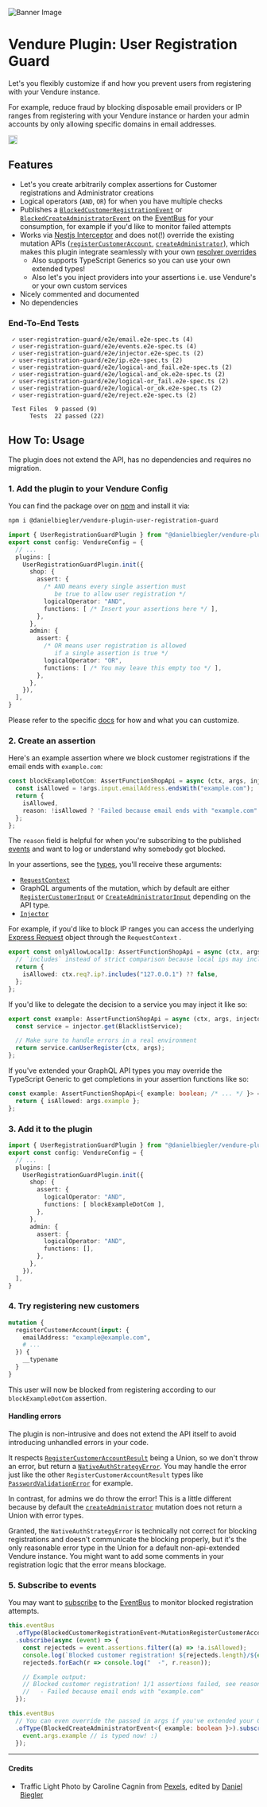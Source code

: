 ![Banner Image](https://raw.githubusercontent.com/DanielBiegler/bieglers-vendure-plugins/master/packages/user-registration-guard/assets/thumbnail_16x9.png)

# Vendure Plugin: User Registration Guard

Let's you flexibly customize if and how you prevent users from registering with your Vendure instance.

For example, reduce fraud by blocking disposable email providers or IP ranges from registering with your Vendure instance or harden your admin accounts by only allowing specific domains in email addresses.

<a href="https://www.npmjs.com/package/@danielbiegler/vendure-plugin-user-registration-guard" target="_blank">
  <img src="https://badge.fury.io/js/@danielbiegler%2Fvendure-plugin-user-registration-guard.svg" alt="npm version badge" height="18">
</a>

## Features

- Let's you create arbitrarily complex assertions for Customer registrations and Administrator creations
- Logical operators (`AND`, `OR`) for when you have multiple checks
- Publishes a [`BlockedCustomerRegistrationEvent`](https://github.com/DanielBiegler/bieglers-vendure-plugins/blob/master/packages/user-registration-guard/src/events/user-registration-blocked.event.ts) or [`BlockedCreateAdministratorEvent`](https://github.com/DanielBiegler/bieglers-vendure-plugins/blob/master/packages/user-registration-guard/src/events/user-registration-blocked.event.ts) on the [EventBus](https://docs.vendure.io/guides/developer-guide/events/) for your consumption, for example if you'd like to monitor failed attempts
- Works via [Nestjs Interceptor](https://docs.nestjs.com/interceptors) and does not(!) override the existing mutation APIs ([`registerCustomerAccount`](https://docs.vendure.io/reference/graphql-api/shop/mutations#registercustomeraccount), [`createAdministrator`](https://docs.vendure.io/reference/graphql-api/admin/mutations#createadministrator)), which makes this plugin integrate seamlessly with your own [resolver overrides](https://docs.vendure.io/guides/developer-guide/extend-graphql-api/#override-built-in-resolvers)
  - Also supports TypeScript Generics so you can use your own extended types!
  - Also let's you inject providers into your assertions i.e. use Vendure's or your own custom services
- Nicely commented and documented
- No dependencies

### End-To-End Tests

```
 ✓ user-registration-guard/e2e/email.e2e-spec.ts (4)
 ✓ user-registration-guard/e2e/events.e2e-spec.ts (4)
 ✓ user-registration-guard/e2e/injector.e2e-spec.ts (2)
 ✓ user-registration-guard/e2e/ip.e2e-spec.ts (2)
 ✓ user-registration-guard/e2e/logical-and_fail.e2e-spec.ts (2)
 ✓ user-registration-guard/e2e/logical-and_ok.e2e-spec.ts (2)
 ✓ user-registration-guard/e2e/logical-or_fail.e2e-spec.ts (2)
 ✓ user-registration-guard/e2e/logical-or_ok.e2e-spec.ts (2)
 ✓ user-registration-guard/e2e/reject.e2e-spec.ts (2)

 Test Files  9 passed (9)
      Tests  22 passed (22)
```

## How To: Usage

The plugin does not extend the API, has no dependencies and requires no migration.

### 1. Add the plugin to your Vendure Config

You can find the package over on [npm](https://www.npmjs.com/package/@danielbiegler/vendure-plugin-user-registration-guard) and install it via:

```bash
npm i @danielbiegler/vendure-plugin-user-registration-guard
```

```ts
import { UserRegistrationGuardPlugin } from "@danielbiegler/vendure-plugin-user-registration-guard";
export const config: VendureConfig = {
  // ...
  plugins: [
    UserRegistrationGuardPlugin.init({
      shop: {
        assert: {
          /* AND means every single assertion must
             be true to allow user registration */
          logicalOperator: "AND",
          functions: [ /* Insert your assertions here */ ],
        },
      },
      admin: {
        assert: {
          /* OR means user registration is allowed
             if a single assertion is true */
          logicalOperator: "OR",
          functions: [ /* You may leave this empty too */ ],
        },
      },
    }),
  ],
}
```

Please refer to the specific [docs](https://github.com/DanielBiegler/bieglers-vendure-plugins/blob/master/packages/user-registration-guard/src/types.ts) for how and what you can customize.

### 2. Create an assertion

Here's an example assertion where we block customer registrations if the email ends with `example.com`:

```ts
const blockExampleDotCom: AssertFunctionShopApi = async (ctx, args, injector) => {
  const isAllowed = !args.input.emailAddress.endsWith("example.com");
  return {
    isAllowed,
    reason: !isAllowed ? 'Failed because email ends with "example.com"' : undefined,
  };
};
```

The `reason` field is helpful for when you're subscribing to the published [events](https://github.com/DanielBiegler/bieglers-vendure-plugins/blob/master/packages/user-registration-guard/src/events/user-registration-blocked.event.ts) and want to log or understand why somebody got blocked.

In your assertions, see the [types](https://github.com/DanielBiegler/bieglers-vendure-plugins/blob/master/packages/user-registration-guard/src/types.ts), you'll receive these arguments:

- [`RequestContext`](https://docs.vendure.io/reference/typescript-api/request/request-context)
- GraphQL arguments of the mutation, which by default are either [`RegisterCustomerInput`](https://docs.vendure.io/reference/graphql-api/shop/input-types#registercustomerinput) or [`CreateAdministratorInput`](https://docs.vendure.io/reference/graphql-api/admin/input-types#createadministratorinput) depending on the API type.
- [`Injector`](https://docs.vendure.io/reference/typescript-api/common/injector) 

For example, if you'd like to block IP ranges you can access the underlying [Express Request](https://docs.vendure.io/reference/typescript-api/request/request-context#req) object through the `RequestContext` .

```ts
export const onlyAllowLocalIp: AssertFunctionShopApi = async (ctx, args) => {
  // `includes` instead of strict comparison because local ips may include other bits
  return {
    isAllowed: ctx.req?.ip?.includes("127.0.0.1") ?? false,
  };
};
```

If you'd like to delegate the decision to a service you may inject it like so:

```ts
export const example: AssertFunctionShopApi = async (ctx, args, injector) => {
  const service = injector.get(BlacklistService);

  // Make sure to handle errors in a real environment
  return service.canUserRegister(ctx, args);
};
```

If you've extended your GraphQL API types you may override the TypeScript Generic to get completions in your assertion functions like so:

```ts
const example: AssertFunctionShopApi<{ example: boolean; /* ... */ }> = async (ctx, args, injector) => {
  return { isAllowed: args.example };
};
```

### 3. Add it to the plugin

```ts
import { UserRegistrationGuardPlugin } from "@danielbiegler/vendure-plugin-user-registration-guard";
export const config: VendureConfig = {
  // ...
  plugins: [
    UserRegistrationGuardPlugin.init({
      shop: {
        assert: {
          logicalOperator: "AND",
          functions: [ blockExampleDotCom ],
        },
      },
      admin: {
        assert: {
          logicalOperator: "AND",
          functions: [],
        },
      },
    }),
  ],
}
```

### 4. Try registering new customers

```graphql
mutation {
  registerCustomerAccount(input: {
    emailAddress: "example@example.com",
    # ...
  }) {
    __typename
  }
}
```

This user will now be blocked from registering according to our `blockExampleDotCom` assertion.

#### Handling errors

The plugin is non-intrusive and does not extend the API itself to avoid introducing unhandled errors in your code.

It respects [`RegisterCustomerAccountResult`](https://docs.vendure.io/reference/graphql-api/shop/object-types#registercustomeraccountresult) being a Union, so we don't throw an error, but return a [`NativeAuthStrategyError`](https://docs.vendure.io/reference/graphql-api/shop/object-types#nativeauthstrategyerror). You may handle the error just like the other `RegisterCustomerAccountResult` types like [`PasswordValidationError`](https://docs.vendure.io/reference/graphql-api/shop/object-types#passwordvalidationerror) for example.

In contrast, for admins we do throw the error! This is a little different because by default the [`createAdministrator`](https://docs.vendure.io/reference/graphql-api/admin/mutations#createadministrator) mutation does not return a Union with error types.

Granted, the `NativeAuthStrategyError` is technically not correct for blocking registrations and doesn't communicate the blocking properly, but it's the only reasonable error type in the Union for a default non-api-extended Vendure instance. You might want to add some comments in your registration logic that the error means blockage.

### 5. Subscribe to events

You may want to [subscribe](https://docs.vendure.io/guides/developer-guide/events/#subscribing-to-events) to the [EventBus](https://docs.vendure.io/reference/typescript-api/events/event-bus) to monitor blocked registration attempts.

```ts
this.eventBus
  .ofType(BlockedCustomerRegistrationEvent<MutationRegisterCustomerAccountArgs>)
  .subscribe(async (event) => {
    const rejecteds = event.assertions.filter((a) => !a.isAllowed);
    console.log(`Blocked customer registration! ${rejecteds.length}/${event.assertions.length} assertions failed, see reasons:`);
    rejecteds.forEach(r => console.log("  -", r.reason));

    // Example output:
    // Blocked customer registration! 1/1 assertions failed, see reasons:
    //   - Failed because email ends with "example.com"
  });

this.eventBus
  // You can even override the passed in args if you've extended your Graphql API
  .ofType(BlockedCreateAdministratorEvent<{ example: boolean }>).subscribe(async (event) => {
    event.args.example // is typed now! :)
  });
```

---

#### Credits

- Traffic Light Photo by Caroline Cagnin from [Pexels](https://www.pexels.com/photo/white-building-with-fire-escape-stairs-1786758/), edited by [Daniel Biegler](https://www.danielbiegler.de/)
